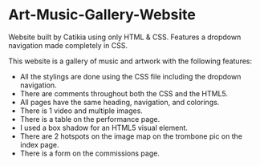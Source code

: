 # Art-Music-Gallery-Website
Website built by Catikia using only HTML &amp; CSS.  Features a dropdown navigation made completely in CSS.

This website is a gallery of music and artwork with the following features:
 - All the stylings are done using the CSS file including the dropdown navigation.  
 - There are comments throughout both the CSS and the HTML5.
 - All pages have the same heading, navigation, and colorings.
 - There is 1 video and multiple images.
 - There is a table on the performance page.
 - I used a box shadow for an HTML5 visual element.
 - There are 2 hotspots on the image map on the trombone pic on the index page.
 - There is a form on the commissions page.
